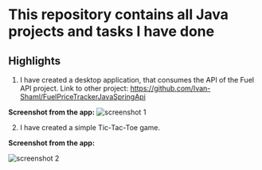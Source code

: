 # This repository contains all Java projects and tasks I have done

## Highlights

1. I have created a desktop application, that consumes the API of the Fuel API project.
Link to other project: https://github.com/Ivan-Shaml/FuelPriceTrackerJavaSpringApi

**Screenshot from the app:**
![screenshot 1](https://i.ibb.co/X2Nqg0s/Screenshot-2022-03-25-152408.png)

2. I have created a simple Tic-Tac-Toe game.

**Screenshot from the app:**

![screenshot 2](https://i.ibb.co/wS3DWjn/tictack.png)
